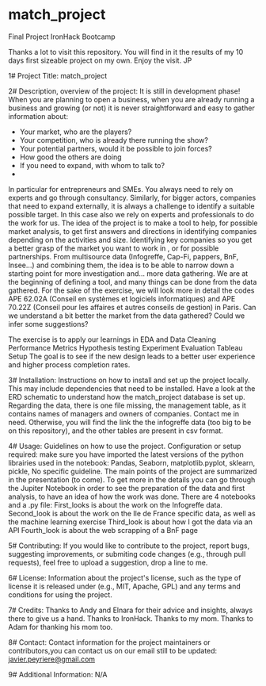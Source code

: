 # match_project
Final Project IronHack Bootcamp

Thanks a lot to visit this repository.
You will find in it the results of my 10 days first sizeable project on my own.
Enjoy the visit.
JP

1# Project Title: match_project

2# Description, overview of the project: 
It is still in development phase!
When you are planning to open a business, when you are already running a business and growing (or not) it is never straightforward and easy to gather information about:
-	Your market, who are the players?
-	Your competition, who is already there running the show?
-	Your potential partners, would it be possible to join forces?
-	How good the others are doing
-	If you need to expand, with whom to talk to?
-	
In particular for entrepreneurs and SMEs. You always need to rely on experts and go through consultancy. Similarly, for bigger actors, companies that need to expand externally, it is always a challenge to identify a suitable possible target. In this case also we rely on experts and professionals to do the work for us.
The idea of the project is to make a tool to help, for possible market analysis, to get first answers and directions in identifying companies depending on the activities and size. Identifying key companies so you get a better grasp of the market you want to work in , or for possible partnerships. 
From multisource data (Infogreffe, Cap-Fi, pappers, BnF, Insee…) and combining them, the idea is to be able to narrow down a starting point for more investigation and… more data gathering.
We are at the beginning of defining a tool, and many things can be done from the data gathered. For the sake of the exercise, we will look more in detail the codes APE 62.02A (Conseil en systèmes et logiciels informatiques) and APE 70.22Z (Conseil pour les affaires et autres conseils de gestion) in Paris.  Can we understand a bit better the market from the data gathered? Could we infer some suggestions?

The exercise is to apply our learnings in EDA and Data Cleaning Performance Metrics Hypothesis testing Experiment Evaluation Tableau Setup
The goal is to see if the new design leads to a better user experience and higher process completion rates.

3# Installation: Instructions on how to install and set up the project locally. This may include dependencies that need to be installed.
Have a look at the ERD schematic to understand how the match_project database is set up.
Regarding the data, there is one file missing, the management table, as it contains names of managers and owners of companies. Contact me in need.
Otherwise, you will find the link the the infogreffe data (too big to be on this repository), and the other tables are present in csv format.

4# Usage: Guidelines on how to use the project. 
Configuration or setup required: make sure you have imported the latest versions of the python librairies used in the notebook: Pandas, Seaborn, matplotlib.pyplot, sklearn, pickle, 
No specific guideline. The main points of the project are summarized in the presentation (to come). 
To get more in the details you can go through the Jupiter Notebook in order to see the preparation of the data and first analysis, to have an idea of how the work was done.
There are 4 notebooks and a .py file:
First_looks is about the work on the Infogreffe data.
Second_look is about the work on the Ile de France specific data, as well as the machine learning exercise
Third_look is about how I got the data via an API
Fourth_look is about the web scrapping of a BnF page

5# Contributing: 
If you would like to contribute to the project,  report bugs, suggesting improvements, or submiting code changes (e.g., through pull requests), feel free to upload a suggestion, drop a line to me.

6# License: Information about the project's license, such as the type of license it is released under (e.g., MIT, Apache, GPL) and any terms and conditions for using the project.

7# Credits: 
Thanks to Andy and Elnara for their advice and insights, always there to give us a hand. Thanks to IronHack. Thanks to my mom. Thanks to Adam for thanking his mom too.

8# Contact: Contact information for the project maintainers or contributors,you can contact us on our email still to be updated: javier.peyriere@gmail.com

9# Additional Information: N/A
